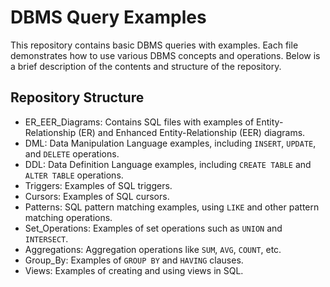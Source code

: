 # DBMS Query Examples

This repository contains basic DBMS queries with examples. Each file demonstrates how to use various DBMS concepts and operations. Below is a brief description of the contents and structure of the repository.

## Repository Structure

- ER_EER_Diagrams: Contains SQL files with examples of Entity-Relationship (ER) and Enhanced Entity-Relationship (EER) diagrams.
- DML: Data Manipulation Language examples, including `INSERT`, `UPDATE`, and `DELETE` operations.
- DDL: Data Definition Language examples, including `CREATE TABLE` and `ALTER TABLE` operations.
- Triggers: Examples of SQL triggers.
- Cursors: Examples of SQL cursors.
- Patterns: SQL pattern matching examples, using `LIKE` and other pattern matching operations.
- Set_Operations: Examples of set operations such as `UNION` and `INTERSECT`.
- Aggregations: Aggregation operations like `SUM`, `AVG`, `COUNT`, etc.
- Group_By: Examples of `GROUP BY` and `HAVING` clauses.
- Views: Examples of creating and using views in SQL.
